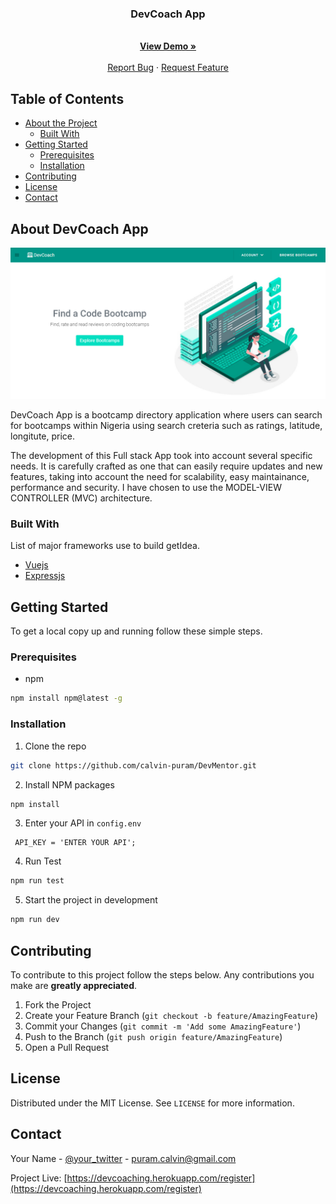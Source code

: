 </p>
<p align="center">
 <h3 align="center">DevCoach App</h3>
  <p align="center">
    <br />
    <a href="https://devcoaching.herokuapp.com/"><strong>View Demo »</strong></a>
    <br />
    <br />
    <a href="https://github.com/calvin-puram/DevMentor/issues">Report Bug</a>
    ·
    <a href="https://github.com/calvin-puram/DevMentor/issues">Request Feature</a>
  </p>
</p>

## Table of Contents

- [About the Project](#about-the-project)
  - [Built With](#built-with)
- [Getting Started](#getting-started)
  - [Prerequisites](#prerequisites)
  - [Installation](#installation)
- [Contributing](#contributing)
- [License](#license)
- [Contact](#contact)

## About DevCoach App

<img src="./client/public/img/devCoachImg.png" alt="Logo" />

DevCoach App is a bootcamp directory application where users can search for bootcamps within Nigeria using search creteria such as ratings, latitude, longitute, price.

The development of this Full stack App took into account several specific needs. It is carefully crafted as one that can easily require updates and new features, taking into account the need for scalability, easy maintainance, performance and security. I have chosen to use the MODEL-VIEW CONTROLLER (MVC)
architecture.

### Built With

List of major frameworks use to build getIdea.

- [Vuejs](https://vuejs.org/)
- [Expressjs](https://expressjs.com/)

## Getting Started

To get a local copy up and running follow these simple steps.

### Prerequisites

- npm

```sh
npm install npm@latest -g
```

### Installation

1. Clone the repo

```sh
git clone https://github.com/calvin-puram/DevMentor.git
```

2. Install NPM packages

```sh
npm install
```

3. Enter your API in `config.env`

```JS
 API_KEY = 'ENTER YOUR API';
```

4. Run Test

```sh
npm run test
```

5. Start the project in development

```sh
npm run dev
```

## Contributing

To contribute to this project follow the steps below. Any contributions you make are **greatly appreciated**.

1. Fork the Project
2. Create your Feature Branch (`git checkout -b feature/AmazingFeature`)
3. Commit your Changes (`git commit -m 'Add some AmazingFeature'`)
4. Push to the Branch (`git push origin feature/AmazingFeature`)
5. Open a Pull Request

## License

Distributed under the MIT License. See `LICENSE` for more information.

## Contact

Your Name - [@your_twitter](https://twitter.com/cpuram1) - puram.calvin@gmail.com

Project Live: [https://devcoaching.herokuapp.com/register](https://devcoaching.herokuapp.com/register)

